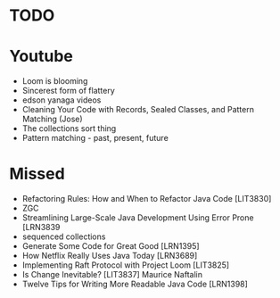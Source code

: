# TODO

# Youtube
- Loom is blooming
- Sincerest form of flattery
- edson yanaga videos
- Cleaning Your Code with Records, Sealed Classes, and Pattern Matching (Jose)
- The collections sort thing
- Pattern matching - past, present, future


# Missed
- Refactoring Rules: How and When to Refactor Java Code [LIT3830]
- ZGC
- Streamlining Large-Scale Java Development Using Error Prone [LRN3839
- sequenced collections
- Generate Some Code for Great Good [LRN1395]
- How Netflix Really Uses Java Today [LRN3689]
- Implementing Raft Protocol with Project Loom [LIT3825]
- Is Change Inevitable? [LIT3837] Maurice Naftalin
- Twelve Tips for Writing More Readable Java Code [LRN1398]